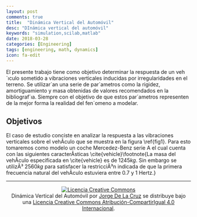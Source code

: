 ```yaml
---
layout: post
comments: true
title:  "Dinámica Vertical del Automóvil"
desc: "DInámica vertical del automóvil"
keywords: "simulation,scilab,matlab"
date: 2018-03-28
categories: [Engineering]
tags: [engineering, math, dynamics]
icon: fa-edit
---
```


<style type="text/css">
  .gist {width:650px !important;}
  .gist-file
  .gist-data {max-height: 650px;overflow: auto;max-width: 650px;overflow: auto;}
</style>
<script defer src="/static/js/fontawesome-all.js"></script>




El presente trabajo tiene como objetivo determinar la respuesta de un veh´ıculo sometido a vibraciones verticales
inducidas por irregularidades en el terreno. Se utilizar´an una serie de par´ametros como la rigidez, amortiguamiento y
masa obtenidas de valores recomendados en la bibliograf´ıa. Siempre con el objetivo de que estos par´ametros representen
de la mejor forma la realidad del fen´omeno a modelar.


## <i class="far fa-search-plus" aria-hidden="true"></i> **Objetivos**

El caso de estudio conciste en analizar la respuesta a las vibraciones verticales sobre el vehÃ­culo que se muestra en la figura \ref{fig1}. Para esto tomaremos como modelo un coche Mercedez-Benz serie A el cual cuenta con las siguientes caracterÃ­sticas \cite{vehicle}\footnote{La masa del vehÃ­culo especificada en \cite{vehicle} es de $1245kg$. Sin embargo se utilizÃ³ $2560kg$ para satisfacer la restricciÃ³n indicada de que la primera frecuencia natural del vehÃ­culo estuviera  entre 0.7 y 1 Hertz.}

---
<center>
<a rel="license" href="http://creativecommons.org/licenses/by-sa/4.0/"><img alt="Licencia Creative Commons" style="border-width:0" src="https://i.creativecommons.org/l/by-sa/4.0/88x31.png" /></a><br /><span xmlns:dct="http://purl.org/dc/terms/" property="dct:title">Dinámica Vertical del Automóvil</span> por <a xmlns:cc="http://creativecommons.org/ns#" href="https://jdelacruz26.github.io" property="cc:attributionName" rel="cc:attributionURL">Jorge De La Cruz</a> se distribuye bajo una <a rel="license" href="http://creativecommons.org/licenses/by-sa/4.0/">Licencia Creative Commons Atribución-CompartirIgual 4.0 Internacional</a>.
</center>
